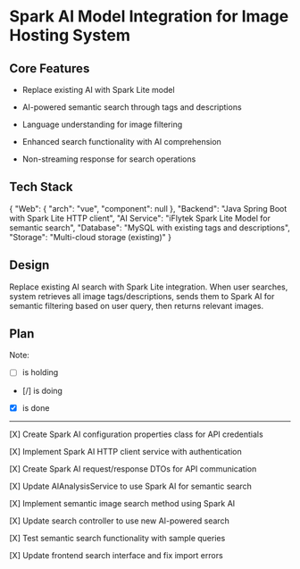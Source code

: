 # Spark AI Model Integration for Image Hosting System

## Core Features

- Replace existing AI with Spark Lite model

- AI-powered semantic search through tags and descriptions

- Language understanding for image filtering

- Enhanced search functionality with AI comprehension

- Non-streaming response for search operations

## Tech Stack

{
  "Web": {
    "arch": "vue",
    "component": null
  },
  "Backend": "Java Spring Boot with Spark Lite HTTP client",
  "AI Service": "iFlytek Spark Lite Model for semantic search",
  "Database": "MySQL with existing tags and descriptions",
  "Storage": "Multi-cloud storage (existing)"
}

## Design

Replace existing AI search with Spark Lite integration. When user searches, system retrieves all image tags/descriptions, sends them to Spark AI for semantic filtering based on user query, then returns relevant images.

## Plan

Note: 

- [ ] is holding
- [/] is doing
- [X] is done

---

[X] Create Spark AI configuration properties class for API credentials

[X] Implement Spark AI HTTP client service with authentication

[X] Create Spark AI request/response DTOs for API communication

[X] Update AIAnalysisService to use Spark AI for semantic search

[X] Implement semantic image search method using Spark AI

[X] Update search controller to use new AI-powered search

[X] Test semantic search functionality with sample queries

[X] Update frontend search interface and fix import errors
